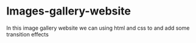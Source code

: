 # Images-gallery-website
 In this image gallery website we can  using html and css to and add some transition effects
